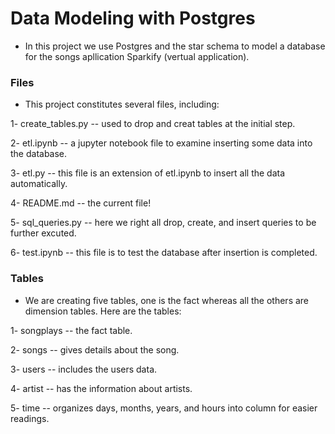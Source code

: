 # Data Modeling with Postgres

- In this project we use Postgres and the star schema to model a database for the songs apllication Sparkify (vertual application).

### Files
- This project constitutes several files, including:

 1- create_tables.py -- used to drop and creat tables at the initial step.
 
 2- etl.ipynb -- a jupyter notebook file to examine inserting some data into the database.
 
 3- etl.py -- this file is an extension of etl.ipynb to insert all the data automatically.
 
 4- README.md -- the current file!
 
 5- sql_queries.py -- here we right all drop, create, and insert queries to be further excuted.
 
 6- test.ipynb -- this file is to test the database after insertion is completed.
 

 ### Tables
 
 - We are creating five tables, one is the fact whereas all the others are dimension tables. Here are the tables:
 
 1- songplays -- the fact table.
 
 2- songs -- gives details about the song.
 
 3- users -- includes the users data.
 
 4- artist -- has the information about artists.
 
 5- time -- organizes days, months, years, and hours into column for easier readings.
 
